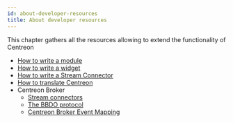 ```yaml
---
id: about-developer-resources
title: About developer resources
---
```


This chapter gathers all the resources allowing to extend the functionality
of Centreon

- [How to write a module](developer-module.md)
- [How to write a widget](developer-widget.md)
- [How to write a Stream Connector](developer-stream-connector.md)
- [How to translate Centreon](developer-translate-centreon.md)
- Centreon Broker
  - [Stream connectors](developer-broker-stream-connector.md)
  - [The BBDO protocol](developer-broker-bbdo.md)
  - [Centreon Broker Event Mapping](developer-broker-mapping.md)